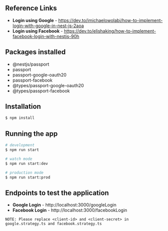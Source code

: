## Reference Links
 - **Login using Google** - https://dev.to/imichaelowolabi/how-to-implement-login-with-google-in-nest-js-2aoa
 - **Login using Facebook** - https://dev.to/elishaking/how-to-implement-facebook-login-with-nestjs-90h

## Packages installed
 - @nestjs/passport
 - passport
 - passport-google-oauth20
 - passport-facebook
 - @types/passport-google-oauth20
 - @types/passport-facebook

## Installation

```bash
$ npm install
```

## Running the app

```bash
# development
$ npm run start

# watch mode
$ npm run start:dev

# production mode
$ npm run start:prod
```

## Endpoints to test the application
 - **Google Login** - http://localhost:3000/googleLogin
 - **Facebook Login** - http://localhost:3000/facebookLogin

```
NOTE: Please replace <client-id> and <client-secret> in google.strategy.ts and facebook.strategy.ts
```